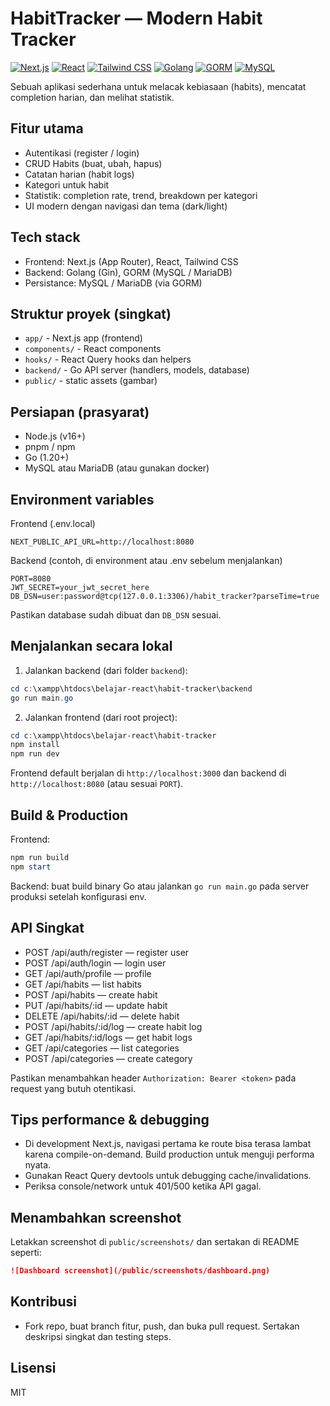 # HabitTracker — Modern Habit Tracker

<!-- Tech stack badges -->
[![Next.js](https://img.shields.io/badge/Next.js-black?logo=next.js&logoColor=white&style=flat-square)](https://nextjs.org) 
[![React](https://img.shields.io/badge/React-61DAFB?logo=react&logoColor=white&style=flat-square)](https://react.dev) 
[![Tailwind CSS](https://img.shields.io/badge/Tailwind%20CSS-38B2AC?logo=tailwindcss&logoColor=white&style=flat-square)](https://tailwindcss.com) 
[![Golang](https://img.shields.io/badge/Go-00ADD8?logo=go&logoColor=white&style=flat-square)](https://golang.org) 
[![GORM](https://img.shields.io/badge/GORM-2F4F4F?logo=gorm&logoColor=white&style=flat-square)](https://gorm.io) 
[![MySQL](https://img.shields.io/badge/MySQL-4479A1?logo=mysql&logoColor=white&style=flat-square)](https://www.mysql.com)

Sebuah aplikasi sederhana untuk melacak kebiasaan (habits), mencatat completion harian, dan melihat statistik.

<!-- ![Screenshot](./public/placeholder.jpg) -->

## Fitur utama
- Autentikasi (register / login)
- CRUD Habits (buat, ubah, hapus)
- Catatan harian (habit logs)
- Kategori untuk habit
- Statistik: completion rate, trend, breakdown per kategori
- UI modern dengan navigasi dan tema (dark/light)

## Tech stack
- Frontend: Next.js (App Router), React, Tailwind CSS
- Backend: Golang (Gin), GORM (MySQL / MariaDB)
- Persistance: MySQL / MariaDB (via GORM)

## Struktur proyek (singkat)

- `app/` - Next.js app (frontend)
- `components/` - React components
- `hooks/` - React Query hooks dan helpers
- `backend/` - Go API server (handlers, models, database)
- `public/` - static assets (gambar)

## Persiapan (prasyarat)
- Node.js (v16+)
- pnpm / npm
- Go (1.20+)
- MySQL atau MariaDB (atau gunakan docker)

## Environment variables

Frontend (.env.local)

```
NEXT_PUBLIC_API_URL=http://localhost:8080
```

Backend (contoh, di environment atau .env sebelum menjalankan)

```
PORT=8080
JWT_SECRET=your_jwt_secret_here
DB_DSN=user:password@tcp(127.0.0.1:3306)/habit_tracker?parseTime=true
```

Pastikan database sudah dibuat dan `DB_DSN` sesuai.

## Menjalankan secara lokal

1) Jalankan backend (dari folder `backend`):

```powershell
cd c:\xampp\htdocs\belajar-react\habit-tracker\backend
go run main.go
```

2) Jalankan frontend (dari root project):

```powershell
cd c:\xampp\htdocs\belajar-react\habit-tracker
npm install
npm run dev
```

Frontend default berjalan di `http://localhost:3000` dan backend di `http://localhost:8080` (atau sesuai `PORT`).

## Build & Production

Frontend:

```powershell
npm run build
npm start
```

Backend: buat build binary Go atau jalankan `go run main.go` pada server produksi setelah konfigurasi env.

## API Singkat

- POST /api/auth/register — register user
- POST /api/auth/login — login user
- GET /api/auth/profile — profile
- GET /api/habits — list habits
- POST /api/habits — create habit
- PUT /api/habits/:id — update habit
- DELETE /api/habits/:id — delete habit
- POST /api/habits/:id/log — create habit log
- GET /api/habits/:id/logs — get habit logs
- GET /api/categories — list categories
- POST /api/categories — create category

Pastikan menambahkan header `Authorization: Bearer <token>` pada request yang butuh otentikasi.

## Tips performance & debugging
- Di development Next.js, navigasi pertama ke route bisa terasa lambat karena compile-on-demand. Build production untuk menguji performa nyata.
- Gunakan React Query devtools untuk debugging cache/invalidations.
- Periksa console/network untuk 401/500 ketika API gagal.

## Menambahkan screenshot
Letakkan screenshot di `public/screenshots/` dan sertakan di README seperti:

```md
![Dashboard screenshot](/public/screenshots/dashboard.png)
```

## Kontribusi
- Fork repo, buat branch fitur, push, dan buka pull request. Sertakan deskripsi singkat dan testing steps.

## Lisensi
MIT
